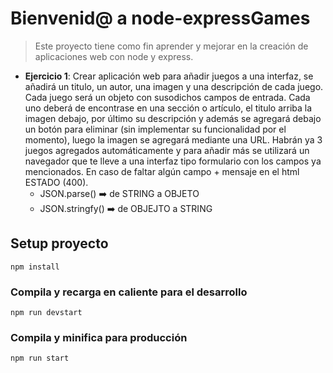 # Bienvenid@ a node-expressGames

> Este proyecto tiene como fin aprender y mejorar en la creación de aplicaciones web con node y express.

* **Ejercicio 1**: Crear aplicación web para añadir juegos a una interfaz, se añadirá un titulo, un autor, una imagen y una descripción de cada juego. Cada juego será un objeto con susodichos campos de entrada. 
  Cada uno deberá de encontrase en una sección o artículo, el titulo arriba la imagen debajo, por último su descripción y además se agregará debajo un botón para eliminar (sin implementar su funcionalidad por el momento), luego la imagen se agregará mediante una URL. Habrán ya 3 juegos agregados automáticamente y para añadir más se utilizará un navegador que te lleve a una interfaz tipo formulario con los campos ya mencionados. En caso de faltar algún campo + mensaje en el html ESTADO (400).
   * JSON.parse() ➡️ de STRING a OBJETO
   * JSON.stringfy() ➡️ de OBJEJTO a STRING



## Setup proyecto

```
npm install
```

### Compila y recarga en caliente para el desarrollo

```
npm run devstart
```

### Compila y minifica para producción

```
npm run start
```
